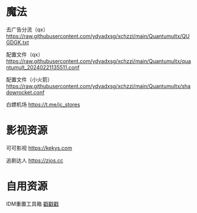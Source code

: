 # 魔法
  去广告分流（qx） https://raw.githubusercontent.com/ydyadxsg/xchzzi/main/Quantumultx/QUGDGK.txt

  配置文件（qx） https://raw.githubusercontent.com/ydyadxsg/xchzzi/main/Quantumultx/quantumult_20240221135511.conf

  配置文件（小火箭）https://raw.githubusercontent.com/ydyadxsg/xchzzi/main/Quantumultx/shadowrocket.conf

  白嫖机场 https://t.me/jc_stores

# 影视资源
  可可影视 https://kekys.com

  追剧达人 https://zjos.cc

# 自用资源
IDM重置工具箱 [戳戳戳](https://github.com/ydyadxsg/xchzzi/releases/tag/IDM)
